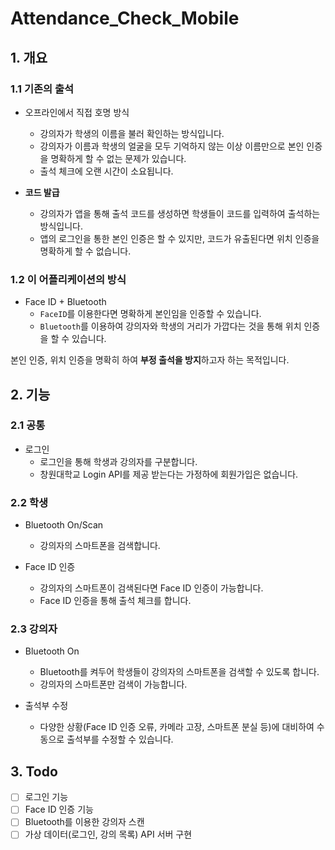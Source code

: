 # Attendance_Check_Mobile

## 1. 개요
### 1.1 기존의 출석
- 오프라인에서 직접 호명 방식  
  - 강의자가 학생의 이름을 불러 확인하는 방식입니다.  
  - 강의자가 이름과 학생의 얼굴을 모두 기억하지 않는 이상 이름만으로 본인 인증을 명확하게 할 수 없는 문제가 있습니다.  
  - 출석 체크에 오랜 시간이 소요됩니다.

- **코드 발급**  
  - 강의자가 앱을 통해 출석 코드를 생성하면 학생들이 코드를 입력하여 출석하는 방식입니다. 
  - 앱의 로그인을 통한 본인 인증은 할 수 있지만, 코드가 유출된다면 위치 인증을 명확하게 할 수 없습니다. 

### 1.2 이 어플리케이션의 방식
- Face ID + Bluetooth  
  - `FaceID`를 이용한다면 명확하게 본인임을 인증할 수 있습니다. 
  - `Bluetooth`를 이용하여 강의자와 학생의 거리가 가깝다는 것을 통해 위치 인증을 할 수 있습니다.

본인 인증, 위치 인증을 명확히 하여 **부정 출석을 방지**하고자 하는 목적입니다.

## 2. 기능

### 2.1 공통
- 로그인
  - 로그인을 통해 학생과 강의자를 구분합니다.  
  - 창원대학교 Login API를 제공 받는다는 가정하에 회원가입은 없습니다.

### 2.2 학생
- Bluetooth On/Scan
  - 강의자의 스마트폰을 검색합니다.

- Face ID 인증
  - 강의자의 스마트폰이 검색된다면 Face ID 인증이 가능합니다.
  - Face ID 인증을 통해 출석 체크를 합니다.

### 2.3 강의자
- Bluetooth On
  - Bluetooth를 켜두어 학생들이 강의자의 스마트폰을 검색할 수 있도록 합니다.  
  - 강의자의 스마트폰만 검색이 가능합니다.

- 출석부 수정
  - 다양한 상황(Face ID 인증 오류, 카메라 고장, 스마트폰 분실 등)에 대비하여 수동으로 출석부를 수정할 수 있습니다.


## 3. Todo
- [ ] 로그인 기능
- [ ] Face ID 인증 기능
- [ ] Bluetooth를 이용한 강의자 스캔
- [ ] 가상 데이터(로그인, 강의 목록) API 서버 구현
